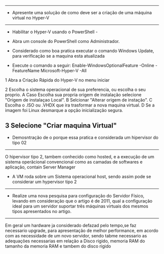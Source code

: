 ------------------------------------------------------------------------------------------------------
- Apresente uma solução de como deve ser a criação de uma máquina virtual no Hyper-V
------------------------------------------------------------------------------------------------------
- Habilitar o Hyper-V usando o PowerShell -

- Abra um console do PowerShell como Administrador.
- Considerado como boa pratica executar o comando Windows Update, para verificação se a maquina esta atualizada
- Execute o comando a seguir:
Enable-WindowsOptionalFeature -Online -FeatureName Microsoft-Hyper-V -All


1 Abra a Criação Rápida do Hyper-V no menu iniciar

2 Escolha o sistema operacional de sua preferencia, ou escolha o seu proprio.
   A Caso Escolha sua propria origem de instalação selecione "Origem de instalaçao Local".
   B Selcionar "Alterar origem de instação".
   C Escolha o .ISO ou .VHDX que ira trasformar a nova maquina virtual.
   D Se a imagem foi Linux desmarque a opção inicialização segura.

3 Selecione "Criar maquina Virtual" 
-------------------------------------------------------------------------------------------------------
- Demosntração de o porque essa pratica e considerada um hipervisor do tipo 02
-------------------------------------------------------------------------------------------------------
O hipervisor tipo 2, tambem conhecido como hosted, e a execução de um sistema operãcional convencional
como as camadas de softwares e aplicação, contain Server Manager

- A VM roda sobre um Sistema operacional host, sendo assim pode se considerar um hypervisor tipo 2


-------------------------------------------------------------------------------------------------------
- Realize uma nova pesquisa para configuração do Servidor Físico, levando em consideração que o artigo 
é de 2011, qual a configuração ideal para um servidor suportar três máquinas virtuais dos mesmos 
tipos apresentados no artigo.
-------------------------------------------------------------------------------------------------------
Em geral um hardware ja considerado defazad pelo tempo,se faz necessario upgrade, para apresentação 
de melhor performance, em acordo com as necessidade de um novo servidor, sendo tabme necessario as 
adequações necessarias em relação a Disco rigido, memoria RAM do tamanho da memoria RAM 
e tambem do disco rigido

